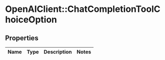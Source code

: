 # OpenAIClient::ChatCompletionToolChoiceOption

## Properties
Name | Type | Description | Notes
------------ | ------------- | ------------- | -------------

